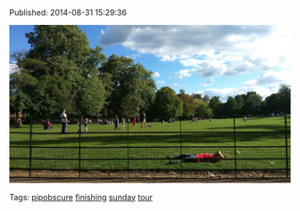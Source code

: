 
# 

Published: 2014-08-31 15:29:36

![](96267617267-0.jpg)

Tags: [pipobscure](tag-pipobscure.md) [finishing](tag-finishing.md) [sunday](tag-sunday.md) [tour](tag-tour.md)
